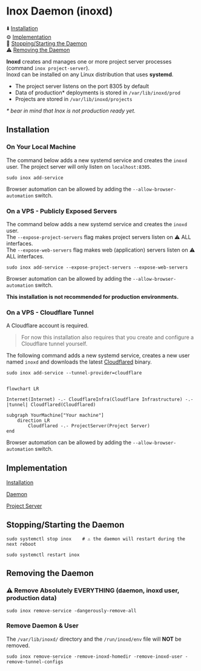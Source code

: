 # Inox Daemon (inoxd)

⬇️ [Installation](#installation)\
⚙️ [Implementation](#implementation)\
🛑 [Stopping/Starting the Daemon](#stoppingstarting-the-daemon)\
⚠️ [Removing the Daemon](#removing-the-daemon)

**Inoxd** creates and manages one or more project server processes (command `inox project-server`).\
Inoxd can be installed on any Linux distribution that uses **systemd**.

- The project server listens on the port 8305 by default
- Data of production* deployments is stored in `/var/lib/inoxd/prod`
- Projects are stored in `/var/lib/inoxd/projects`

_\* bear in mind that Inox is not production ready yet._

## Installation

### On Your Local Machine

The command below adds a new systemd service and creates the `inoxd` user.
The project server will only listen on `localhost:8305`.

```
sudo inox add-service
```

Browser automation can be allowed by adding the `--allow-browser-automation` switch.

### On a VPS - Publicly Exposed Servers

The command below adds a new systemd service and creates the `inoxd` user.\
The `--expose-project-servers` flag makes project servers listen on ⚠️ ALL interfaces.\
The `--expose-web-servers` flag makes web (application) servers listen on ⚠️ ALL interfaces.

```
sudo inox add-service --expose-project-servers --expose-web-servers
```

Browser automation can be allowed by adding the `--allow-browser-automation` switch.

**This installation is not recommended for production environments.**

### On a VPS - Cloudflare Tunnel 

A Cloudflare account is required.
> For now this installation also requires that you create and configure a Cloudflare tunnel yourself.

The following command adds a new systemd service, creates a new user named `inoxd` and downloads the latest [Cloudflared](https://github.com/cloudflare/cloudflared) binary. 

```
sudo inox add-service --tunnel-provider=cloudflare
```

```mermaid

flowchart LR
    
Internet(Internet) -.- CloudflareInfra(Cloudflare Infrastructure) -.- |tunnel| Cloudflared(Cloudflared)

subgraph YourMachine["Your machine"]
    direction LR
        Cloudflared -.- ProjectServer(Project Server)
end
```

Browser automation can be allowed by adding the `--allow-browser-automation` switch.

## Implementation

[Installation](../internal/inoxd/systemd/add_unit.go)

[Daemon](../internal/inoxd/daemon.go)

[Project Server](../internal/projectserver/README.md)

## Stopping/Starting the Daemon

```
sudo systemctl stop inox    # ⚠️ the daemon will restart during the next reboot

sudo systemctl restart inox
```

## Removing the Daemon

### ⚠️ Remove Absolutely EVERYTHING (daemon, inoxd user, production data)

```
sudo inox remove-service -dangerously-remove-all
```

### Remove Daemon & User

The `/var/lib/inoxd/` directory and the `/run/inoxd/env` file will **NOT** be removed.

```
sudo inox remove-service -remove-inoxd-homedir -remove-inoxd-user -remove-tunnel-configs
```